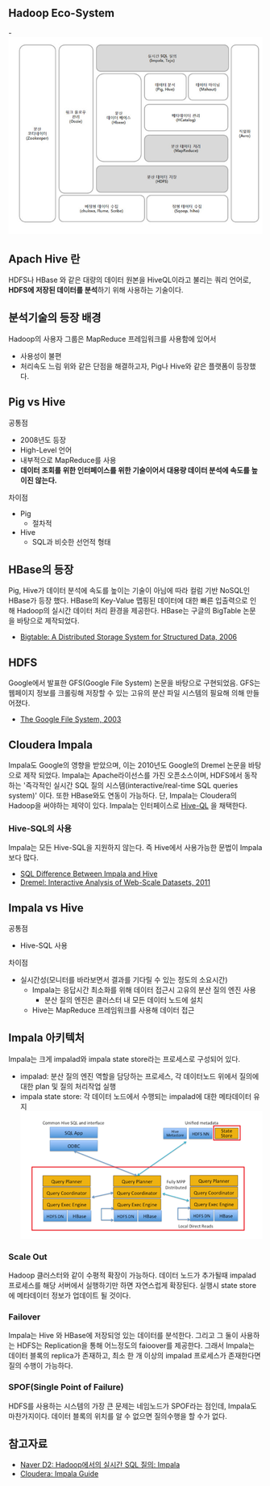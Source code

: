 ## Hadoop Eco-System
-![Hadoop Eco](../../img/BigData/Hadoop_EcoSystem.png)

## Apach Hive 란
HDFS나 HBase 와 같은 대량의 데이터 원본을 HiveQL이라고 불리는 쿼리 언어로, <b>HDFS에 저장된 데이터를 분석</b>하기 위해 사용하는 기술이다.

## 분석기술의 등장 배경
Hadoop의 사용자 그룹은 MapReduce 프레임워크를 사용함에 있어서 
 - 사용성이 불편
 - 처리속도 느림
위와 같은 단점을 해결하고자, Pig나 Hive와 같은 플랫폼이 등장했다. 

## Pig vs Hive
공통점
 - 2008년도 등장
 - High-Level 언어
 - 내부적으로 MapReduce를 사용
 - <b>데이터 조회를 위한 인터페이스를 위한 기술이어서 대용량 데이터 분석에 속도를 높이진 않는다.</b>

차이점
 - Pig
    - 절차적
 - Hive
    - SQL과 비슷한 선언적 형태

## HBase의 등장
Pig, Hive가 데이터 분석에 속도를 높이는 기술이 아님에 따라 컬럼 기반 NoSQL인 HBase가 등장 했다. 
HBase의 Key-Value 맵핑된 데이터에 대한 빠른 입출력으로 인해 Hadoop의 실시간 데이터 처리 환경을 제공한다. HBase는 구글의 BigTable 논문을 바탕으로 제작되었다.

- [Bigtable: A Distributed Storage System for Structured Data, 2006](https://static.googleusercontent.com/media/research.google.com/ko//archive/bigtable-osdi06.pdf)

## HDFS
Google에서 발표한 GFS(Google File System) 논문을 바탕으로 구현되었음. GFS는 웹페이지 정보를 크롤링해 저장할 수 있는 고유의 분산 파일 시스템의 필요해 의해 만들어졌다. 

- [The Google File System, 2003](https://static.googleusercontent.com/media/research.google.com/ko//archive/gfs-sosp2003.pdf)

## Cloudera Impala
Impala도 Google의 영향을 받았으며, 이는 2010년도 Google의 Dremel 논문을 바탕으로 제작 되었다. 
Impala는 Apache라이선스를 가진 오픈소스이며, HDFS에서 동작하는 '즉각적인 실시간 SQL 질의 시스템(interactive/real-time SQL queries system)' 이다. 
또한 HBase와도 연동이 가능하다.
단, Impala는 Cloudera의 Hadoop을 써야하는 제약이 있다. 
Impala는 인터페이스로 [Hive-QL](https://cwiki.apache.org/confluence/display/Hive/LanguageManual) 을 채택한다.

### Hive-SQL의 사용
Impala는 모든 Hive-SQL을 지원하지 않는다. 즉 Hive에서 사용가능한 문법이 Impala보다 많다.

- [SQL Difference Between Impala and Hive](https://www.cloudera.com/documentation/enterprise/5-5-x/topics/impala_langref_unsupported.html)
- [Dremel: Interactive Analysis of Web-Scale Datasets, 2011](https://static.googleusercontent.com/media/research.google.com/ko//pubs/archive/37217.pdf)


## Impala vs Hive
공통점
 - Hive-SQL 사용

차이점
 - 실시간성(모니터를 바라보면서 결과를 기다릴 수 있는 정도의 소요시간)
    - Impala는 응답시간 최소화를 위해 데이터 접근시 고유의 분산 질의 엔진 사용
        - 분산 질의 엔진은 클러스터 내 모든 데이터 노드에 설치
    - Hive는 MapReduce 프레임워크를 사용해 데이터 접근

## Impala 아키텍처
Impala는 크게 impalad와 impala state store라는 프로세스로 구성되어 있다.
 - impalad: 분산 질의 엔진 역할을 담당하는 프로세스, 각 데이터노드 위에서 질의에 대한 plan 및 질의 처리작업 실행
 - impala state store: 각 데이터 노드에서 수행되는 impalad에 대한 메타데이터 유지
![Impala high-level architecture](../../img/BigData/Impala_HighLevel_Architecture.png)

### Scale Out
Hadoop 클러스터와 같이 수평적 확장이 가능하다. 데이터 노드가 추가될때 impalad 프로세스를 해당 서버에서 실행하기만 하면 자연스럽게 확장된다. 실행시 state store에 메타데이터 정보가 업데이트 될 것이다. 

### Failover
Impala는 Hive 와 HBase에 저장되엉 있는 데이터를 분석한다. 그리고 그 둘이 사용하는 HDFS는 Replication을 통해 어느정도의 faioover를 제공한다. 그래서 Impala는 데이터 블록의 replica가 존재하고, 최소 한 개 이상의 impalad 프로세스가 존재한다면 질의 수행이 가능하다.

### SPOF(Single Point of Failure)
HDFS를 사용하는 시스템의 가장 큰 문제는 네임노드가 SPOF라는 점인데, Impala도 마찬가지이다. 
데이터 블록의 위치를 알 수 없으면 질의수행을 할 수가 없다. 


## 참고자료
- [Naver D2: Hadoop에서의 실시간 SQL 질의: Impala](http://d2.naver.com/helloworld/246342)
- [Cloudera: Impala Guide](https://www.cloudera.com/documentation/enterprise/5-5-x/topics/impala.html)